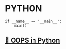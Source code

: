 # **PYTHON**

```PY
if __name__ == '__main__':
    main()
```

## **[🔗 OOPS in Python](./pylang/oopsinpy.md)**
